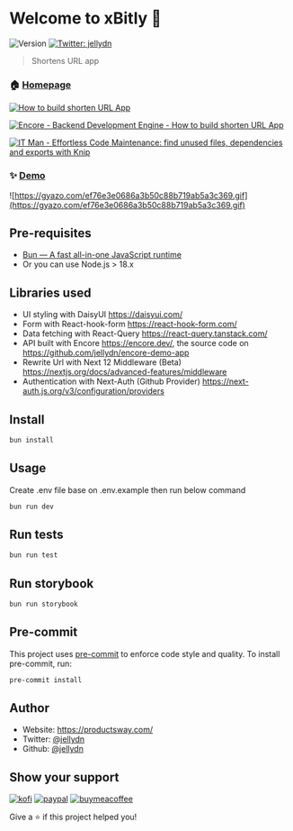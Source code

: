 # Welcome to xBitly 👋

![Version](https://img.shields.io/badge/version-0.1.0-blue.svg?cacheSeconds=2592000)
[![Twitter: jellydn](https://img.shields.io/twitter/follow/jellydn.svg?style=social)](https://twitter.com/jellydn)

> Shortens URL app

### 🏠 [Homepage](https://productsway.com)

[![How to build shorten URL App](https://img.youtube.com/vi/3y36R5qqpaM/0.jpg)](https://www.youtube.com/watch?v=3y36R5qqpaM)

[![Encore - Backend Development Engine - How to build shorten URL App](https://img.youtube.com/vi/0HP8ww_BtBk/0.jpg)](https://www.youtube.com/watch?v=0HP8ww_BtBk)

[![IT Man - Effortless Code Maintenance: find unused files, dependencies and exports with Knip](https://i.ytimg.com/vi/K5q_HDTd7wY/hqdefault.jpg)](https://www.youtube.com/watch?v=K5q_HDTd7wY)

### ✨ [Demo](https://s.productsway.com)

![https://gyazo.com/ef76e3e0686a3b50c88b719ab5a3c369.gif](https://gyazo.com/ef76e3e0686a3b50c88b719ab5a3c369.gif)

## Pre-requisites

- [Bun — A fast all-in-one JavaScript runtime](https://bun.sh/)
- Or you can use Node.js > 18.x

## Libraries used

- UI styling with DaisyUI https://daisyui.com/
- Form with React-hook-form https://react-hook-form.com/
- Data fetching with React-Query https://react-query.tanstack.com/
- API built with Encore https://encore.dev/, the source code on https://github.com/jellydn/encore-demo-app
- Rewrite Url with Next 12 Middleware (Beta) https://nextjs.org/docs/advanced-features/middleware
- Authentication with Next-Auth (Github Provider) https://next-auth.js.org/v3/configuration/providers

## Install

```sh
bun install
```

## Usage

Create .env file base on .env.example then run below command

```sh
bun run dev
```

## Run tests

```sh
bun run test
```

## Run storybook

```sh
bun run storybook
```

## Pre-commit

This project uses [pre-commit](https://pre-commit.com) to enforce code style and quality. To install pre-commit, run:

```sh
pre-commit install
```

## Author

- Website: https://productsway.com/
- Twitter: [@jellydn](https://twitter.com/jellydn)
- Github: [@jellydn](https://github.com/jellydn)

## Show your support

[![kofi](https://img.shields.io/badge/Ko--fi-F16061?style=for-the-badge&logo=ko-fi&logoColor=white)](https://ko-fi.com/dunghd)
[![paypal](https://img.shields.io/badge/PayPal-00457C?style=for-the-badge&logo=paypal&logoColor=white)](https://paypal.me/dunghd)
[![buymeacoffee](https://img.shields.io/badge/Buy_Me_A_Coffee-FFDD00?style=for-the-badge&logo=buy-me-a-coffee&logoColor=black)](https://www.buymeacoffee.com/dunghd)

Give a ⭐️ if this project helped you!
